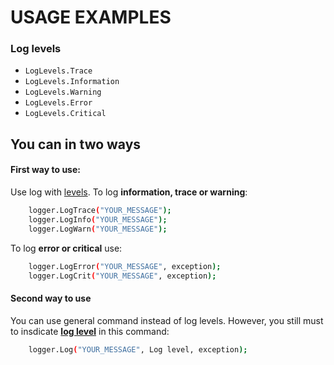# USAGE EXAMPLES

### Log levels
* `LogLevels.Trace`
* `LogLevels.Information`
* `LogLevels.Warning`
* `LogLevels.Error`
* `LogLevels.Critical`

## You can in two ways

#### First way to use:
Use log with [levels](#You-can-log-using-diffent-levels:). To log **information, trace or warning**:

```bash
	logger.LogTrace("YOUR_MESSAGE");	
	logger.LogInfo("YOUR_MESSAGE");
	logger.LogWarn("YOUR_MESSAGE");
```
To log **error or critical** use:

```bash
	logger.LogError("YOUR_MESSAGE", exception);
	logger.LogCrit("YOUR_MESSAGE", exception);
```

#### Second way to use
You can use general command instead of log levels. However, you still must to insdicate **[log level](#Log-levels)** in this command:

```bash
	logger.Log("YOUR_MESSAGE", Log level, exception);
```
